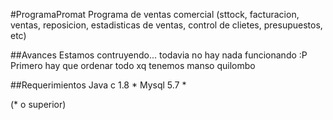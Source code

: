 #ProgramaPromat
Programa de ventas comercial (sttock, facturacion, ventas, reposicion, estadisticas de ventas, control de clietes, presupuestos, etc)

##Avances 
Estamos contruyendo... todavia no hay nada funcionando :P
Primero hay que ordenar todo xq tenemos manso quilombo

##Requerimientos 
Java c 1.8 *
Mysql 5.7 *

(* o superior) 
